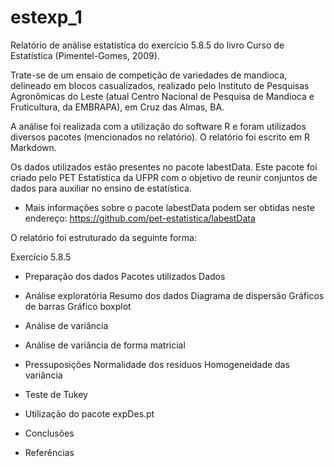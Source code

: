 # estexp_1
Relatório de análise estatística do exercício 5.8.5 do livro Curso de Estatística (Pimentel-Gomes, 2009).

Trate-se de um ensaio de competição de variedades de mandioca, delineado em blocos casualizados, realizado pelo Instituto de Pesquisas Agronômicas do Leste (atual Centro Nacional de Pesquisa de Mandioca e Fruticultura, da EMBRAPA), 
em Cruz das Almas, BA.

A análise foi realizada com a utilização do software R e foram utilizados diversos pacotes (mencionados no relatório).
O relatório foi escrito em R Markdown. 

Os dados utilizados estão presentes no pacote labestData. 
Este pacote foi criado pelo PET Estatística da UFPR com o objetivo de reunir conjuntos de dados para auxiliar no ensino de estatística.
* Mais informações sobre o pacote labestData podem ser obtidas neste endereço: https://github.com/pet-estatistica/labestData


O relatório foi estruturado da seguinte forma: 

Exercício 5.8.5
+ Preparação dos dados
  Pacotes utilizados
  Dados
  
+ Análise exploratória
  Resumo dos dados
  Diagrama de dispersão
  Gráficos de barras
  Gráfico boxplot
  
+ Análise de variância

+ Análise de variância de forma matricial

+ Pressuposições
  Normalidade dos resíduos
  Homogeneidade das variância
  
+ Teste de Tukey

+ Utilização do pacote expDes.pt

+ Conclusões

+ Referências
